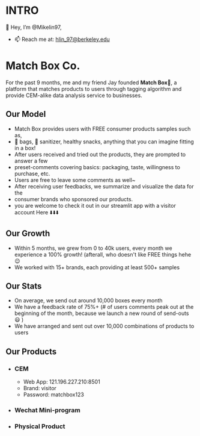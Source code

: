 #  INTRO 
👋 Hey, I’m @Mikelin97, 

- 📫 Reach me at: hlin_97@berkeley.edu

# Match Box Co.
For the past 9 months, me and my friend Jay founded **Match Box🎁**, a platform that matches products to users through tagging algorithm and provide CEM-alike data analysis service to businesses. 

## Our Model 
- Match Box provides users with FREE consumer products samples such as, 
- 🍵 bags, 🤚 sanitizer, healthy snacks, anything that you can imagine fitting in a box! 
- After users received and tried out the products, they are prompted to answer a few 
- preset-comments covering basics: packaging, taste, willingness to purchase, etc. 
- Users are free to leave some comments as well~ 
- After receiving user feedbacks, we summarize and visualize the data for the 
- consumer brands who sponsored our products. 
- you are welcome to check it out in our streamlit app with a visitor account Here ⬇️⬇️⬇️



## Our Growth 
- Within 5 months, we grew from 0 to 40k users, every month we experience a 100% growth! (afterall, who doesn't like FREE things hehe 😉 
- We worked with 15+ brands, each providing at least 500+ samples 


## Our Stats 
- On average, we send out around 10,000 boxes every month
- We have a feedback rate of 75%+ (# of users comments peak out at the beginning of the month, because we launch a new round of send-outs 😃 )
- We have arranged and sent out over 10,000 combinations of products to users 


## Our Products
- ### CEM 
     -   Web App: 121.196.227.210:8501
     -   Brand: visitor
     -   Password: matchbox123

- ### Wechat Mini-program 

- ### Physical Product 

